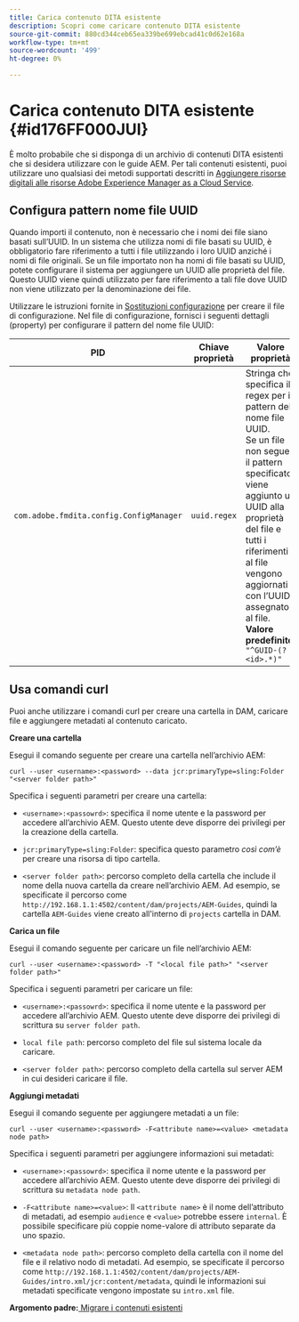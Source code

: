 ```yaml
---
title: Carica contenuto DITA esistente
description: Scopri come caricare contenuto DITA esistente
source-git-commit: 880cd344ceb65ea339be699ebcad41c0d62e168a
workflow-type: tm+mt
source-wordcount: '499'
ht-degree: 0%

---
```


# Carica contenuto DITA esistente {#id176FF000JUI}

È molto probabile che si disponga di un archivio di contenuti DITA esistenti che si desidera utilizzare con le guide AEM. Per tali contenuti esistenti, puoi utilizzare uno qualsiasi dei metodi supportati descritti in [Aggiungere risorse digitali alle risorse Adobe Experience Manager as a Cloud Service](https://experienceleague.adobe.com/docs/experience-manager-cloud-service/assets/manage/add-assets.html).

## Configura pattern nome file UUID

Quando importi il contenuto, non è necessario che i nomi dei file siano basati sull’UUID. In un sistema che utilizza nomi di file basati su UUID, è obbligatorio fare riferimento a tutti i file utilizzando i loro UUID anziché i nomi di file originali. Se un file importato non ha nomi di file basati su UUID, potete configurare il sistema per aggiungere un UUID alle proprietà del file. Questo UUID viene quindi utilizzato per fare riferimento a tali file dove UUID non viene utilizzato per la denominazione dei file.

Utilizzare le istruzioni fornite in [Sostituzioni configurazione](download-install-additional-config-override.md#) per creare il file di configurazione. Nel file di configurazione, fornisci i seguenti dettagli \(property\) per configurare il pattern del nome file UUID:

| PID | Chiave proprietà | Valore proprietà |
|---|------------|--------------|
| `com.adobe.fmdita.config.ConfigManager` | `uuid.regex` | Stringa che specifica il regex per il pattern del nome file UUID. <br> Se un file non segue il pattern specificato, viene aggiunto un UUID alla proprietà del file e tutti i riferimenti al file vengono aggiornati con l’UUID assegnato al file. <br> **Valore predefinito**: `"^GUID-(?<id>.*)"` |

## Usa comandi curl

Puoi anche utilizzare i comandi curl per creare una cartella in DAM, caricare file e aggiungere metadati al contenuto caricato.

**Creare una cartella**

Esegui il comando seguente per creare una cartella nell’archivio AEM:

```
curl --user <username>:<password> --data jcr:primaryType=sling:Folder "<server folder path>"
```

Specifica i seguenti parametri per creare una cartella:

- `<username>:<passowrd>`: specifica il nome utente e la password per accedere all’archivio AEM. Questo utente deve disporre dei privilegi per la creazione della cartella.

- `jcr:primaryType=sling:Folder`: specifica questo parametro *così com’è* per creare una risorsa di tipo cartella.

- `<server folder path>`: percorso completo della cartella che include il nome della nuova cartella da creare nell’archivio AEM. Ad esempio, se specificate il percorso come `http://192.168.1.1:4502/content/dam/projects/AEM-Guides`, quindi la cartella `AEM-Guides` viene creato all&#39;interno di `projects` cartella in DAM.


**Carica un file**

Esegui il comando seguente per caricare un file nell’archivio AEM:

```
curl --user <username>:<password> -T "<local file path>" "<server folder path>"
```

Specifica i seguenti parametri per caricare un file:

- `<username>:<passowrd>`: specifica il nome utente e la password per accedere all’archivio AEM. Questo utente deve disporre dei privilegi di scrittura su `server folder path`.

- ``local file path``: percorso completo del file sul sistema locale da caricare.

- `<server folder path>`: percorso completo della cartella sul server AEM in cui desideri caricare il file.


**Aggiungi metadati**

Esegui il comando seguente per aggiungere metadati a un file:

```
curl --user <username>:<password> -F<attribute name>=<value> <metadata node path>
```

Specifica i seguenti parametri per aggiungere informazioni sui metadati:

- `<username>:<passowrd>`: specifica il nome utente e la password per accedere all’archivio AEM. Questo utente deve disporre dei privilegi di scrittura su ``metadata node path``.

- ``-F<attribute name>=<value>``: Il `<attribute name>` è il nome dell’attributo di metadati, ad esempio `audience` e `<value>` potrebbe essere `internal`. È possibile specificare più coppie nome-valore di attributo separate da uno spazio.

- `<metadata node path>`: percorso completo della cartella con il nome del file e il relativo nodo di metadati. Ad esempio, se specificate il percorso come `http://192.168.1.1:4502/content/dam/projects/AEM-Guides/intro.xml/jcr:content/metadata`, quindi le informazioni sui metadati specificate vengono impostate su `intro.xml` file.


**Argomento padre:**[ Migrare i contenuti esistenti](migrate-content.md)
